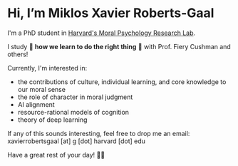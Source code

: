 # Hi, I’m Miklos Xavier Roberts-Gaal

I'm a PhD student in [Harvard's Moral Psychology Research Lab](https://cushmanlab.fas.harvard.edu/).

I study 🧐 **how we learn to do the right thing** 🧠 with Prof. Fiery Cushman and others!

Currently, I'm interested in:
- the contributions of culture, individual learning, and core knowledge to our moral sense
- the role of character in moral judgment
- AI alignment
- resource-rational models of cognition
- theory of deep learning

If any of this sounds interesting, feel free to drop me an email: xavierrobertsgaal [at] g [dot] harvard [dot] edu

Have a great rest of your day! 🌟🌻

<!---
xavierrobertsgaal/xavierrobertsgaal is a ✨ special ✨ repository because its `README.md` (this file) appears on your GitHub profile.
You can click the Preview link to take a look at your changes.
--->
